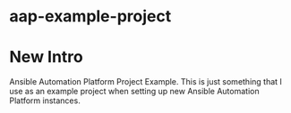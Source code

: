 # aap-example-project
# New Intro
Ansible Automation Platform Project Example. This is just something that I use as an example project when setting up new Ansible Automation Platform instances.
